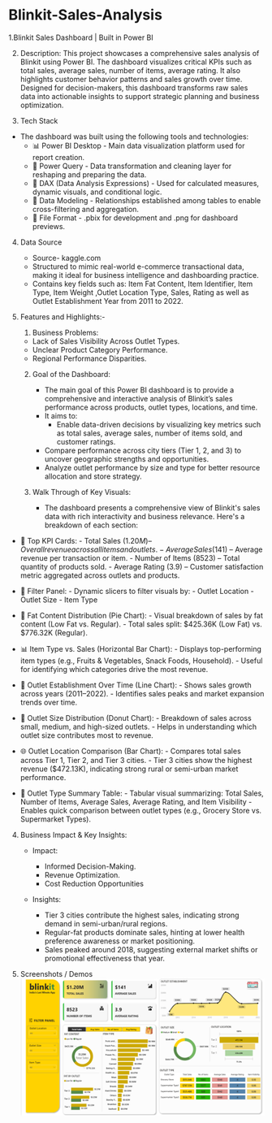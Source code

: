 # Blinkit-Sales-Analysis
1.Blinkit Sales Dashboard | Built in Power BI

2. Description:
This project showcases a comprehensive sales analysis of Blinkit using Power BI. The dashboard visualizes critical KPIs such as total sales, average sales, number of items, average rating. It also highlights customer behavior patterns and sales growth over time. Designed for decision-makers, this dashboard transforms raw sales data into actionable insights to support strategic planning and business optimization.

3. Tech Stack
- The dashboard was built using the following tools and technologies:
  - 📊 Power BI Desktop - Main data visualization platform used for report creation.
  - 📁 Power Query - Data transformation and cleaning layer for reshaping and preparing the data.
  - 🧠 DAX (Data Analysis Expressions) - Used for calculated measures, dynamic visuals, and conditional logic.
  - 📝 Data Modeling -  Relationships established among tables  to enable cross-filtering and aggregation.
  - 📂 File Format - .pbix for development and .png for dashboard previews.

4. Data Source
    - Source- kaggle.com
    - Structured to mimic real-world e-commerce transactional data, making it ideal for business intelligence and
      dashboarding practice.
    - Contains key fields such as: Item Fat Content, Item Identifier, Item Type, Item Weight ,Outlet Location Type,
      Sales, Rating as well as Outlet Establishment Year from 2011 to 2022.

5. Features and Highlights:-
   
   1. Business Problems:    
     - Lack of Sales Visibility Across Outlet Types.
     - Unclear Product Category Performance.
     - Regional Performance Disparities.
      
   2. Goal of the Dashboard:   
        - The main goal of this Power BI dashboard is to provide a comprehensive and interactive analysis of Blinkit’s sales
          performance across products, outlet types, locations, and time.
        - It aims to:
          - Enable data-driven decisions by visualizing key metrics such as total sales, average sales, number of items sold,            and customer ratings.
         -  Compare performance across city tiers (Tier 1, 2, and 3) to uncover geographic strengths and opportunities.
         -  Analyze outlet performance by size and type for better resource allocation and store strategy.

   3. Walk Through of Key Visuals:
       
       - The dashboard presents a comprehensive view of Blinkit's sales data with rich interactivity and business relevance.
         Here's a breakdown of each section:
   
  - 📌 Top KPI Cards:
            -  Total Sales ($1.20M) – Overall revenue across all items and outlets.
            -  Average Sales ($141) – Average revenue per transaction or item.
            -  Number of Items (8523) – Total quantity of products sold.
            -  Average Rating (3.9) – Customer satisfaction metric aggregated across outlets and products.
     
  - 📁 Filter Panel:
         - Dynamic slicers to filter visuals by:
         - Outlet Location
         - Outlet Size
         - Item Type
      
  - 🥧 Fat Content Distribution (Pie Chart):
         -  Visual breakdown of sales by fat content (Low Fat vs. Regular).
         -  Total sales split: $425.36K (Low Fat) vs. $776.32K (Regular).
    
  - 📊 Item Type vs. Sales (Horizontal Bar Chart):
         -  Displays top-performing item types (e.g., Fruits & Vegetables, Snack Foods, Household).
         -  Useful for identifying which categories drive the most revenue.
    
   - 🏪 Outlet Establishment Over Time (Line Chart):
         - Shows sales growth across years (2011–2022).
         - Identifies sales peaks and market expansion trends over time.
     
  - 🍩 Outlet Size Distribution (Donut Chart):
          - Breakdown of sales across small, medium, and high-sized outlets.
          - Helps in understanding which outlet size contributes most to revenue.
    
  - 🌐 Outlet Location Comparison (Bar Chart):
         -  Compares total sales across Tier 1, Tier 2, and Tier 3 cities.
         -  Tier 3 cities show the highest revenue ($472.13K), indicating strong rural or semi-urban market performance.
    
  - 🛒 Outlet Type Summary Table:
         -  Tabular visual summarizing:
                    Total Sales, Number of Items, Average Sales, Average Rating, and Item Visibility
         -  Enables quick comparison between outlet types (e.g., Grocery Store vs. Supermarket Types).
    
   4. Business Impact & Key Insights:
       
         - Impact:
             - Informed Decision-Making.
             - Revenue Optimization.
             - Cost Reduction Opportunities
       
         - Insights:
             - Tier 3 cities contribute the highest sales, indicating strong demand in semi-urban/rural regions.
             - Regular-fat products dominate sales, hinting at lower health preference awareness or market positioning.
             - Sales peaked around 2018, suggesting external market shifts or promotional effectiveness that year.

6. Screenshots / Demos
   ![Dashboard Preview](https://github.com/Nabedahmad/Blinkit-Sales-Analysis/blob/main/dashboard%20power%20BI.png)
